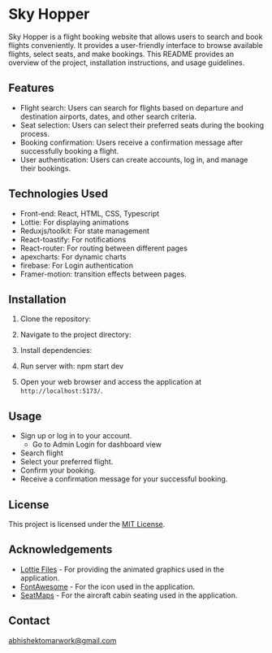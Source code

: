 # Sky Hopper

Sky Hopper is a flight booking website that allows users to search and book flights conveniently. It provides a user-friendly interface to browse available flights, select seats, and make bookings. This README provides an overview of the project, installation instructions, and usage guidelines.

## Features

- Flight search: Users can search for flights based on departure and destination airports, dates, and other search criteria.
- Seat selection: Users can select their preferred seats during the booking process.
- Booking confirmation: Users receive a confirmation message after successfully booking a flight.
- User authentication: Users can create accounts, log in, and manage their bookings.

## Technologies Used

- Front-end: React, HTML, CSS, Typescript
- Lottie: For displaying animations
- Reduxjs/toolkit: For state management
- React-toastify: For notifications
- React-router: For routing between different pages
- apexcharts: For dynamic charts 
- firebase: For Login authentication
- Framer-motion: transition effects between pages.


## Installation

1. Clone the repository:

2. Navigate to the project directory:

3. Install dependencies:

4. Run server with: npm start dev 

6. Open your web browser and access the application at `http://localhost:5173/`.

## Usage

- Sign up or log in to your account.
    - Go to Admin Login for dashboard view
- Search flight
- Select your preferred flight.
- Confirm your booking.
- Receive a confirmation message for your successful booking.

## License

This project is licensed under the [MIT License](LICENSE).

## Acknowledgements

- [Lottie Files](https://lottiefiles.com) - For providing the animated graphics used in the application.
- [FontAwesome](https://fontawesome.com) - For the icon used in the application.
- [SeatMaps](https://www.aerolopa.com) - For the aircraft cabin seating used in the application.

## Contact

abhishektomarwork@gmail.com

